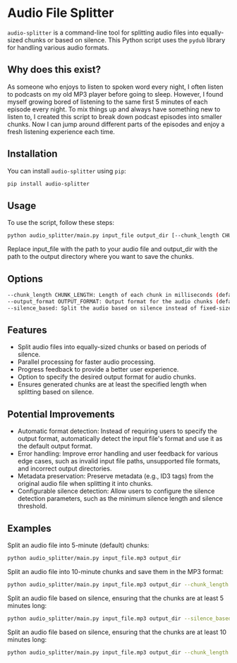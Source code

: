 # Audio File Splitter

`audio-splitter` is a command-line tool for splitting audio files into equally-sized chunks or based on silence. This Python script uses the `pydub` library for handling various audio formats.

## Why does this exist?

As someone who enjoys to listen to spoken word every night, I often listen to podcasts on my old MP3 player before going to sleep. However, I found myself growing bored of listening to the same first 5 minutes of each episode every night. To mix things up and always have something new to listen to, I created this script to break down podcast episodes into smaller chunks. Now I can jump around different parts of the episodes and enjoy a fresh listening experience each time.

## Installation

You can install `audio-splitter` using `pip`:

```bash
pip install audio-splitter
```

## Usage

To use the script, follow these steps:

```bash
python audio_splitter/main.py input_file output_dir [--chunk_length CHUNK_LENGTH] [--output_format OUTPUT_FORMAT] [--silence_based]
```

Replace input_file with the path to your audio file and output_dir with the path to the output directory where you want to save the chunks.

## Options
```bash
--chunk_length CHUNK_LENGTH: Length of each chunk in milliseconds (default: 300000 ms, or 5 minutes). Ignored if --silence_based is set.
--output_format OUTPUT_FORMAT: Output format for the audio chunks (default: wav). Supported formats include wav, mp3, and ogg.
--silence_based: Split the audio based on silence instead of fixed-size chunks. If set, --chunk_length is ignored and the script ensures that the generated chunks are at least the specified length.
```

## Features

- Split audio files into equally-sized chunks or based on periods of silence.
- Parallel processing for faster audio processing.
- Progress feedback to provide a better user experience.
- Option to specify the desired output format for audio chunks.
- Ensures generated chunks are at least the specified length when splitting based on silence.

## Potential Improvements

- Automatic format detection: Instead of requiring users to specify the output format, automatically detect the input file's format and use it as the default output format.
- Error handling: Improve error handling and user feedback for various edge cases, such as invalid input file paths, unsupported file formats, and incorrect output directories.
- Metadata preservation: Preserve metadata (e.g., ID3 tags) from the original audio file when splitting it into chunks.
- Configurable silence detection: Allow users to configure the silence detection parameters, such as the minimum silence length and silence threshold.

## Examples

Split an audio file into 5-minute (default) chunks:
```bash
python audio_splitter/main.py input_file.mp3 output_dir
```

Split an audio file into 10-minute chunks and save them in the MP3 format:
```bash
python audio_splitter/main.py input_file.mp3 output_dir --chunk_length 600000 --output_format mp3
```

Split an audio file based on silence, ensuring that the chunks are at least 5 minutes long:
```bash
python audio_splitter/main.py input_file.mp3 output_dir --silence_based
```

Split an audio file based on silence, ensuring that the chunks are at least 10 minutes long:
```bash
python audio_splitter/main.py input_file.mp3 output_dir --chunk_length 600000 --silence_based
```
